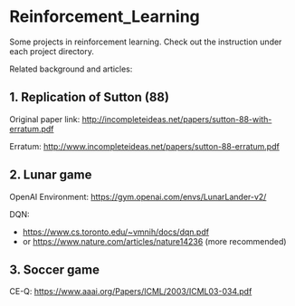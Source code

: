 # Reinforcement_Learning

Some projects in reinforcement learning. Check out the instruction under each project directory.



Related background and articles:

## 1. Replication of Sutton (88)

Original paper link: http://incompleteideas.net/papers/sutton-88-with-erratum.pdf

Erratum: http://www.incompleteideas.net/papers/sutton-88-erratum.pdf


## 2. Lunar game 

OpenAI Environment: https://gym.openai.com/envs/LunarLander-v2/

DQN: 
- https://www.cs.toronto.edu/~vmnih/docs/dqn.pdf
- or https://www.nature.com/articles/nature14236 (more recommended)



## 3. Soccer game

CE-Q: https://www.aaai.org/Papers/ICML/2003/ICML03-034.pdf
